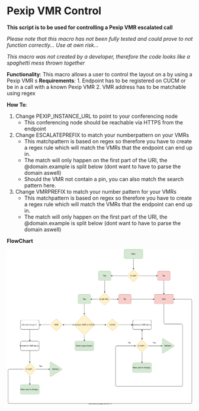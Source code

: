 # Pexip VMR Control

**This script is to be used for controlling a Pexip VMR escalated call**


*Please note that this macro has not been fully tested and could prove to not function correctly... Use at own risk...*

*This macro was not created by a developer, therefore the code looks like a spaghetti mess thrown together*

**Functionality**: This macro allows a user to control the layout on a by using a Pexip VMR
s
**Requirements**: 
    1. Endpoint has to be registered on CUCM or be in a call with a known Pexip VMR
    2. VMR address has to be matchable using regex  

**How To**: 
1. Change PEXIP_INSTANCE_URL to point to your conferencing node
    - This conferencing node should be reachable via HTTPS from the endpoint
2. Change ESCALATEPREFIX to match your numberpattern on your VMRs
    - This matchpattern is based on regex so therefore you have to create a regex rule which will match the VMRs that the endpoint can end up in. 
    - The match will only happen on the first part of the URI, the @domain.example is split below (dont want to have to parse the domain aswell) 
    - Should the VMR not contain a pin, you can also match the search pattern here. 
3. Change VMRPREFIX to match your number pattern for your VMRs
    - This matchpattern is based on regex so therefore you have to create a regex rule which will match the VMRs that the endpoint can end up in. 
    - The match will only happen on the first part of the URI, the @domain.example is split below (dont want to have to parse the domain aswell)    


**FlowChart**



![flowchart](./assets/flowchart.svg)